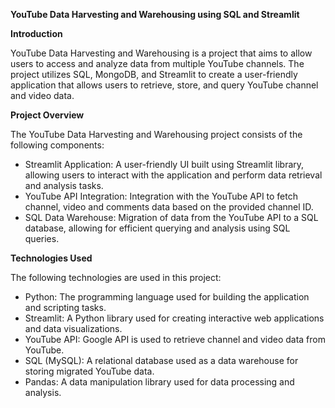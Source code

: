 **YouTube Data Harvesting and Warehousing using SQL and Streamlit**



**Introduction**

YouTube Data Harvesting and Warehousing is a project that aims to allow users to access and analyze data from multiple YouTube channels. The project utilizes SQL, MongoDB, and Streamlit to create a user-friendly application that allows users to retrieve, store, and query YouTube channel and video data.

**Project Overview**

The YouTube Data Harvesting and Warehousing project consists of the following components:
- Streamlit Application: A user-friendly UI built using Streamlit library, allowing users to interact with the application and perform data retrieval and analysis tasks.
- YouTube API Integration: Integration with the YouTube API to fetch channel, video and comments data based on the provided channel ID.
- SQL Data Warehouse: Migration of data from the YouTube API to a SQL database, allowing for efficient querying and analysis using SQL queries.


**Technologies Used**

The following technologies are used in this project:
- Python: The programming language used for building the application and scripting tasks.
- Streamlit: A Python library used for creating interactive web applications and data visualizations.
- YouTube API: Google API is used to retrieve channel and video data from YouTube.
- SQL (MySQL): A relational database used as a data warehouse for storing migrated YouTube data.
- Pandas: A data manipulation library used for data processing and analysis.
